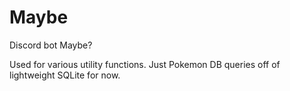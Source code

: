 # Maybe
Discord bot Maybe?

Used for various utility functions.  Just Pokemon DB queries off of lightweight SQLite for now.
